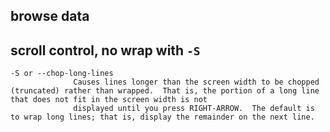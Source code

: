 
## browse data 



## scroll control, no wrap with `-S`

```
-S or --chop-long-lines
              Causes lines longer than the screen width to be chopped (truncated) rather than wrapped.  That is, the portion of a long line that does not fit in the screen width is not
              displayed until you press RIGHT-ARROW.  The default is to wrap long lines; that is, display the remainder on the next line.
```
